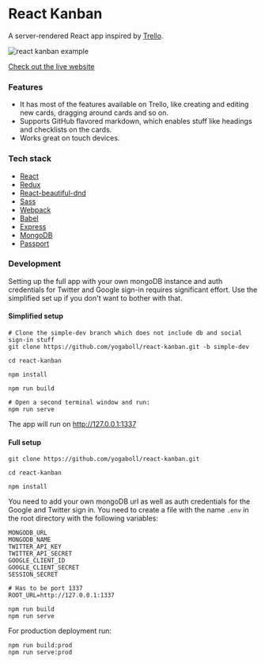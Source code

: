 <!-- Description: A Trello-like application built with React and Redux. Take a look at the live website:  -->

# React Kanban

A server-rendered React app inspired by [Trello](https://trello.com/home).

![react kanban example](https://github.com/yogaboll/react-kanban/blob/master/example.gif?raw=true)

[Check out the live website](https://www.reactkanban.com)

### Features

- It has most of the features available on Trello, like creating and editing new cards, dragging around cards and so on.
- Supports GitHub flavored markdown, which enables stuff like headings and checklists on the cards.
- Works great on touch devices.

### Tech stack

- [React](https://github.com/facebook/react)
- [Redux](https://github.com/reactjs/redux)
- [React-beautiful-dnd](https://github.com/atlassian/react-beautiful-dnd)
- [Sass](https://github.com/sass/sass)
- [Webpack](https://github.com/webpack/webpack)
- [Babel](https://github.com/babel/babel)
- [Express](https://github.com/expressjs/express)
- [MongoDB](https://github.com/mongodb/mongo)
- [Passport](https://github.com/jaredhanson/passport)

### Development

Setting up the full app with your own mongoDB instance and auth credentials for Twitter and Google sign-in requires significant effort. Use the simplified set up if you don't want to bother with that.

#### Simplified setup

```shell
# Clone the simple-dev branch which does not include db and social sign-in stuff
git clone https://github.com/yogaboll/react-kanban.git -b simple-dev

cd react-kanban

npm install

npm run build

# Open a second terminal window and run:
npm run serve
```

The app will run on http://127.0.0.1:1337

#### Full setup

```shell
git clone https://github.com/yogaboll/react-kanban.git

cd react-kanban

npm install
```

You need to add your own mongoDB url as well as auth credentials for the Google and Twitter sign in. You need to create a file with the name `.env` in the root directory with the following variables:

```
MONGODB_URL
MONGODB_NAME
TWITTER_API_KEY
TWITTER_API_SECRET
GOOGLE_CLIENT_ID
GOOGLE_CLIENT_SECRET
SESSION_SECRET

# Has to be port 1337
ROOT_URL=http://127.0.0.1:1337
```

```shell
npm run build
npm run serve
```

For production deployment run:

```shell
npm run build:prod
npm run serve:prod
```
